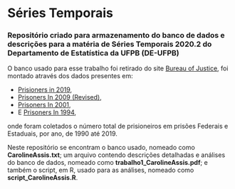 # Séries Temporais

### Repositório criado para armazenamento do banco de dados e descrições para a matéria de **Séries Temporais 2020.2** do Departamento de Estatística da UFPB (DE-UFPB)

O banco usado para esse trabalho foi retirado do site [Bureau of Justice](https://www.bjs.gov/index.cfm?ty=pbse&sid=40), foi montado através dos dados presentes em:
- [Prisioners in 2019](https://www.bjs.gov/index.cfm?ty=pbdetail&iid=7106),
- [Prisoners In 2009 (Revised)](https://www.bjs.gov/index.cfm?ty=pbdetail&iid=2232),
- [Prisoners In 2001](https://www.bjs.gov/index.cfm?ty=pbdetail&iid=926),
- E [Prisoners In 1994](https://www.bjs.gov/index.cfm?ty=pbdetail&iid=1280),

onde foram coletados o número total de prisioneiros em prisões Federais e Estaduais, por ano, de 1990 até 2019. 

Neste repositório se encontram o banco usado, nomeado como **CarolineAssis.txt**; um arquivo contendo descrições detalhadas e análises do banco de dados, nomeado como **trabalho1_CarolineAssis.pdf**; e também o script, em R, usado para as análises, nomeado como **script_CarolineAssis.R**.
